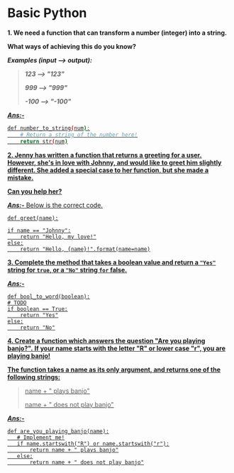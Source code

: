# Basic Python

**1. We need a function that can transform a number (integer) into a string.**

**What ways of achieving this do you know?**
   
***Examples (input --> output):***

> ***123  --> "123"***
> 
>***999  --> "999"***
> 
>***-100 --> "-100"***


<b><u>*Ans:-*<u></b>

```bash
def number_to_string(num):
    # Return a string of the number here!
    return str(num)
```

**2. Jenny has written a function that returns a greeting for a user. However, she's in love with Johnny, and would like to greet him slightly different. She added a special case to her function, but she made a mistake.**

**Can you help her?**

***Ans:-*** Below is the correct code.

    def greet(name):
    
    if name == "Johnny":
        return "Hello, my love!"
    else:
        return "Hello, {name}!".format(name=name)


**3. Complete the method that takes a boolean value and return a <code>"Yes"</code> string for <code>true</code>, or a <code>"No"</code> string <code>for</code> false.**

***Ans:-***

    def bool_to_word(boolean):
    # TODO
    if boolean == True:
        return "Yes"
    else:
        return "No"


**4. Create a function which answers the question "Are you playing banjo?".**
**If your name starts with the letter "R" or lower case "r", you are playing banjo!**

**The function takes a name as its only argument, and returns one of the following strings:**

>name + " plays banjo"
>
>name + " does not play banjo"

***Ans:-***

    def are_you_playing_banjo(name):
       # Implement me!
       if name.startswith("R") or name.startswith("r"):
           return name + " plays banjo"
       else:
           return name + " does not play banjo"
